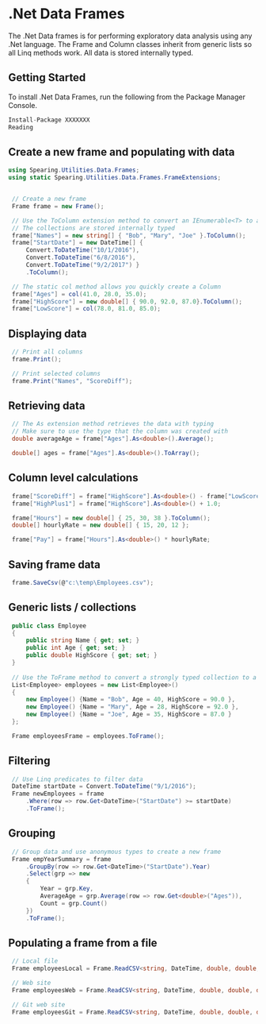 # .Net Data Frames
The .Net Data frames is for performing exploratory data analysis using any .Net language.
The Frame and Column classes inherit from generic lists so all Linq methods work.
All data is stored internally typed.

## Getting Started
To install .Net Data Frames, run the following from the Package Manager Console.
```csharp
Install-Package XXXXXXX
Reading
```

## Create a new frame and populating with data
   ```csharp
using Spearing.Utilities.Data.Frames;
using static Spearing.Utilities.Data.Frames.FrameExtensions;


    // Create a new frame
    Frame frame = new Frame();

    // Use the ToColumn extension method to convert an IEnumerable<T> to a Column
    // The collections are stored internally typed
    frame["Names"] = new string[] { "Bob", "Mary", "Joe" }.ToColumn();
    frame["StartDate"] = new DateTime[] {
        Convert.ToDateTime("10/1/2016"),
        Convert.ToDateTime("6/8/2016"),
        Convert.ToDateTime("9/2/2017") }
        .ToColumn();

    // The static col method allows you quickly create a Column
    frame["Ages"] = col(41.0, 28.0, 35.0);
    frame["HighScore"] = new double[] { 90.0, 92.0, 87.0}.ToColumn();
    frame["LowScore"] = col(78.0, 81.0, 85.0);
   ```
   
## Displaying data
   ```csharp
    // Print all columns
    frame.Print();

    // Print selected columns
    frame.Print("Names", "ScoreDiff");
   ```
   
## Retrieving data 
   ```csharp
    // The As extension method retrieves the data with typing
    // Make sure to use the type that the column was created with
    double averageAge = frame["Ages"].As<double>().Average();

    double[] ages = frame["Ages"].As<double>().ToArray();
   ```
   
## Column level calculations    
   ```csharp
    frame["ScoreDiff"] = frame["HighScore"].As<double>() - frame["LowScore"].As<double>();
    frame["HighPlus1"] = frame["HighScore"].As<double>() + 1.0;

    frame["Hours"] = new double[] { 25, 30, 38 }.ToColumn();
    double[] hourlyRate = new double[] { 15, 20, 12 };

    frame["Pay"] = frame["Hours"].As<double>() * hourlyRate;
   ```
   
## Saving frame data  
   ```csharp
    frame.SaveCsv(@"c:\temp\Employees.csv");
   ```
   
## Generic lists / collections  
   ```csharp
    public class Employee
    {
        public string Name { get; set; }
        public int Age { get; set; }
        public double HighScore { get; set; }
    }
    
    // Use the ToFrame method to convert a strongly typed collection to a frame
    List<Employee> employees = new List<Employee>()
    {
        new Employee() {Name = "Bob", Age = 40, HighScore = 90.0 },
        new Employee() {Name = "Mary", Age = 28, HighScore = 92.0 },
        new Employee() {Name = "Joe", Age = 35, HighScore = 87.0 }
    };

    Frame employeesFrame = employees.ToFrame();
   ```
         
         
## Filtering     
   ```csharp
    // Use Linq predicates to filter data
    DateTime startDate = Convert.ToDateTime("9/1/2016");
    Frame newEmployees = frame
        .Where(row => row.Get<DateTime>("StartDate") >= startDate)
        .ToFrame(); 
   ```
         
## Grouping     
   ```csharp
    // Group data and use anonymous types to create a new frame
    Frame empYearSummary = frame
        .GroupBy(row => row.Get<DateTime>("StartDate").Year)
        .Select(grp => new
        {
            Year = grp.Key,
            AverageAge = grp.Average(row => row.Get<double>("Ages")),
            Count = grp.Count()
        })
        .ToFrame();
   ```
            
## Populating a frame from a file    
   ```csharp
    // Local file
    Frame employeesLocal = Frame.ReadCSV<string, DateTime, double, double, double, double, double>(@"c:\temp\Employees.csv");

    // Web site
    Frame employeesWeb = Frame.ReadCSV<string, DateTime, double, double, double, double, double>(@"http://www.spearing.com/files/Employees.csv");

    // Git web site
    Frame employeesGit = Frame.ReadCSV<string, DateTime, double, double, double, double, double>(@"https://raw.githubusercontent.com/jackimburgia/Frames/master/Employees.csv");

   ```
            

   
   

